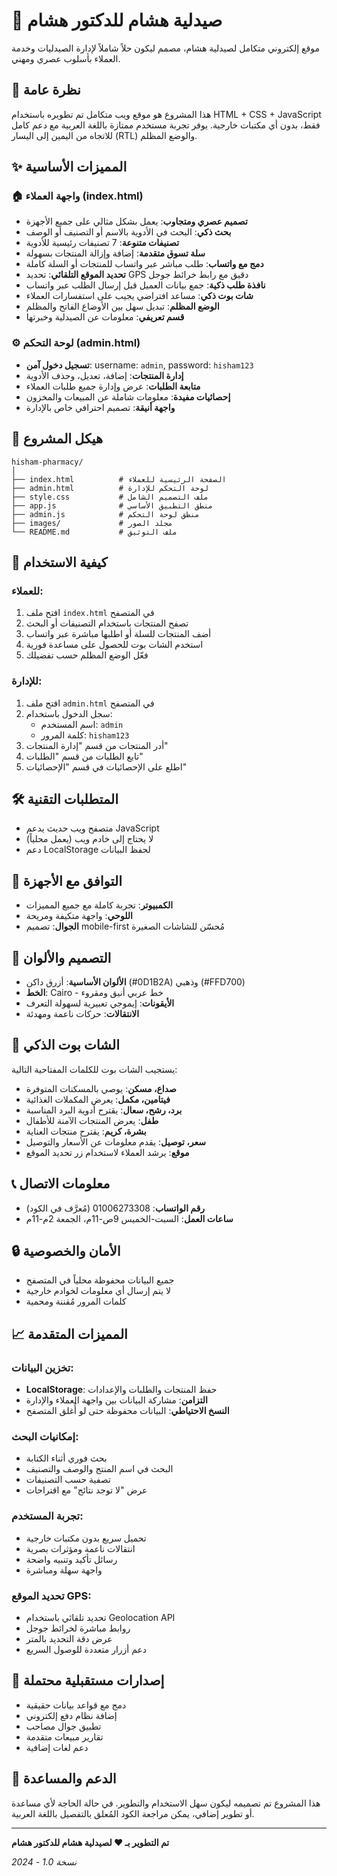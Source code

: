 # 💊 صيدلية هشام للدكتور هشام

موقع إلكتروني متكامل لصيدلية هشام، مصمم ليكون حلاً شاملاً لإدارة الصيدليات وخدمة العملاء بأسلوب عصري ومهني.

## 🎯 نظرة عامة

هذا المشروع هو موقع ويب متكامل تم تطويره باستخدام HTML + CSS + JavaScript فقط، بدون أي مكتبات خارجية. يوفر تجربة مستخدم ممتازة باللغة العربية مع دعم كامل للاتجاه من اليمين إلى اليسار (RTL) والوضع المظلم.

## ✨ المميزات الأساسية

### 🏠 واجهة العملاء (index.html)
- **تصميم عصري ومتجاوب**: يعمل بشكل مثالي على جميع الأجهزة
- **بحث ذكي**: البحث في الأدوية بالاسم أو التصنيف أو الوصف
- **تصنيفات متنوعة**: 7 تصنيفات رئيسية للأدوية
- **سلة تسوق متقدمة**: إضافة وإزالة المنتجات بسهولة
- **دمج مع واتساب**: طلب مباشر عبر واتساب للمنتجات أو السلة كاملة
- **تحديد الموقع التلقائي**: تحديد GPS دقيق مع رابط خرائط جوجل
- **نافذة طلب ذكية**: جمع بيانات العميل قبل إرسال الطلب عبر واتساب
- **شات بوت ذكي**: مساعد افتراضي يجيب على استفسارات العملاء
- **الوضع المظلم**: تبديل سهل بين الأوضاع الفاتح والمظلم
- **قسم تعريفي**: معلومات عن الصيدلية وخبرتها

### ⚙️ لوحة التحكم (admin.html)
- **تسجيل دخول آمن**: username: `admin`, password: `hisham123`
- **إدارة المنتجات**: إضافة، تعديل، وحذف الأدوية
- **متابعة الطلبات**: عرض وإدارة جميع طلبات العملاء
- **إحصائيات مفيدة**: معلومات شاملة عن المبيعات والمخزون
- **واجهة أنيقة**: تصميم احترافي خاص بالإدارة

## 📁 هيكل المشروع

```
hisham-pharmacy/
│
├── index.html          # الصفحة الرئيسية للعملاء
├── admin.html          # لوحة التحكم للإدارة
├── style.css           # ملف التصميم الشامل
├── app.js              # منطق التطبيق الأساسي
├── admin.js            # منطق لوحة التحكم
├── images/             # مجلد الصور
└── README.md           # ملف التوثيق
```

## 🚀 كيفية الاستخدام

### للعملاء:
1. افتح ملف `index.html` في المتصفح
2. تصفح المنتجات باستخدام التصنيفات أو البحث
3. أضف المنتجات للسلة أو اطلبها مباشرة عبر واتساب
4. استخدم الشات بوت للحصول على مساعدة فورية
5. فعّل الوضع المظلم حسب تفضيلك

### للإدارة:
1. افتح ملف `admin.html` في المتصفح
2. سجل الدخول باستخدام:
   - اسم المستخدم: `admin`
   - كلمة المرور: `hisham123`
3. أدر المنتجات من قسم "إدارة المنتجات"
4. تابع الطلبات من قسم "الطلبات"
5. اطلع على الإحصائيات في قسم "الإحصائيات"

## 🛠 المتطلبات التقنية

- متصفح ويب حديث يدعم JavaScript
- لا يحتاج إلى خادم ويب (يعمل محلياً)
- دعم LocalStorage لحفظ البيانات

## 📱 التوافق مع الأجهزة

- **الكمبيوتر**: تجربة كاملة مع جميع المميزات
- **اللوحي**: واجهة متكيفة ومريحة
- **الجوال**: تصميم mobile-first مُحسّن للشاشات الصغيرة

## 🎨 التصميم والألوان

- **الألوان الأساسية**: أزرق داكن (#0D1B2A) وذهبي (#FFD700)
- **الخط**: Cairo - خط عربي أنيق ومقروء
- **الأيقونات**: إيموجي تعبيرية لسهولة التعرف
- **الانتقالات**: حركات ناعمة ومهدئة

## 💬 الشات بوت الذكي

يستجيب الشات بوت للكلمات المفتاحية التالية:
- **صداع، مسكن**: يوصي بالمسكنات المتوفرة
- **فيتامين، مكمل**: يعرض المكملات الغذائية
- **برد، رشح، سعال**: يقترح أدوية البرد المناسبة
- **طفل**: يعرض المنتجات الآمنة للأطفال
- **بشرة، كريم**: يقترح منتجات العناية
- **سعر، توصيل**: يقدم معلومات عن الأسعار والتوصيل
- **موقع**: يرشد العملاء لاستخدام زر تحديد الموقع

## 📞 معلومات الاتصال

- **رقم الواتساب**: 01006273308 (مُعرَّف في الكود)
- **ساعات العمل**: السبت-الخميس 9ص-11م، الجمعة 2م-11م

## 🔒 الأمان والخصوصية

- جميع البيانات محفوظة محلياً في المتصفح
- لا يتم إرسال أي معلومات لخوادم خارجية
- كلمات المرور مُقننة ومحمية

## 📈 المميزات المتقدمة

### تخزين البيانات:
- **LocalStorage**: حفظ المنتجات والطلبات والإعدادات
- **التزامن**: مشاركة البيانات بين واجهة العملاء والإدارة
- **النسخ الاحتياطي**: البيانات محفوظة حتى لو أُغلق المتصفح

### إمكانيات البحث:
- بحث فوري أثناء الكتابة
- البحث في اسم المنتج والوصف والتصنيف
- تصفية حسب التصنيفات
- عرض "لا توجد نتائج" مع اقتراحات

### تجربة المستخدم:
- تحميل سريع بدون مكتبات خارجية
- انتقالات ناعمة ومؤثرات بصرية
- رسائل تأكيد وتنبيه واضحة
- واجهة سهلة ومباشرة

### تحديد الموقع GPS:
- تحديد تلقائي باستخدام Geolocation API
- روابط مباشرة لخرائط جوجل
- عرض دقة التحديد بالمتر
- دعم أزرار متعددة للوصول السريع

## 🌟 إصدارات مستقبلية محتملة

- دمج مع قواعد بيانات حقيقية
- إضافة نظام دفع إلكتروني
- تطبيق جوال مصاحب
- تقارير مبيعات متقدمة
- دعم لغات إضافية

## 📧 الدعم والمساعدة

هذا المشروع تم تصميمه ليكون سهل الاستخدام والتطوير. في حالة الحاجة لأي مساعدة أو تطوير إضافي، يمكن مراجعة الكود المُعلق بالتفصيل باللغة العربية.

---

**تم التطوير بـ ❤️ لصيدلية هشام للدكتور هشام**

*نسخة 1.0 - 2024*
